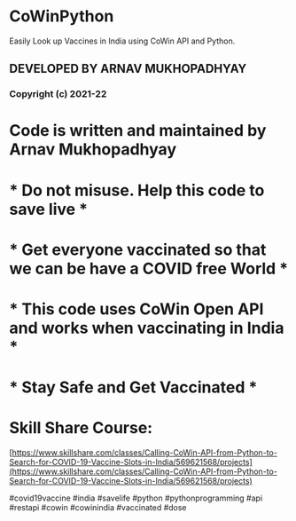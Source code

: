 # CoWinPython
 Easily Look up Vaccines in India using CoWin API and Python.  
  
## DEVELOPED BY ARNAV MUKHOPADHYAY  
### Copyright (c) 2021-22  
  
  
# Code is written and maintained by Arnav Mukhopadhyay  
# * Do not misuse. Help this code to save live *  
# * Get everyone vaccinated so that we can be have a COVID free World *  
# * This code uses CoWin Open API and works when vaccinating in India *  
# * Stay Safe and Get Vaccinated *  
  
  
  
# Skill Share Course:  
[https://www.skillshare.com/classes/Calling-CoWin-API-from-Python-to-Search-for-COVID-19-Vaccine-Slots-in-India/569621568/projects](https://www.skillshare.com/classes/Calling-CoWin-API-from-Python-to-Search-for-COVID-19-Vaccine-Slots-in-India/569621568/projects)  
  
  
#covid19vaccine #india #savelife #python #pythonprogramming #api #restapi #cowin #cowinindia #vaccinated #dose  
  
  
  

